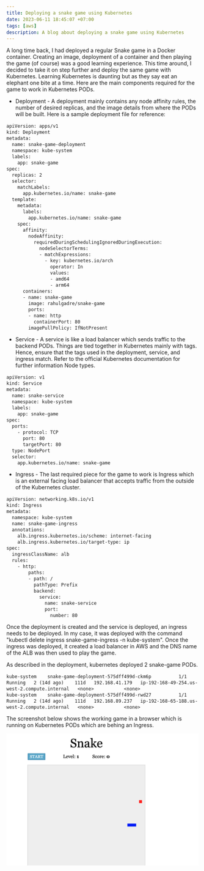 ```yaml
---
title: Deploying a snake game using Kubernetes
date: 2023-06-11 18:45:07 +07:00
tags: [aws]
description: A blog about deploying a snake game using Kubernetes
---
```


A long time back, I had deployed a regular Snake game in a Docker container. Creating an image, deployment of a container and then playing the game (of course) was a good learning experience. This time around, I decided to take it on step further and deploy the same game with Kubernetes. Learning Kubernetes is daunting but as they say eat an elephant one bite at a time. Here are the main components required for the game to work in Kubernetes PODs.

- Deployment - A deployment mainly contains any node affinity rules, the number of desired replicas, and the image details from where the PODs will be built. Here is a sample deployment file for reference:

```
apiVersion: apps/v1
kind: Deployment
metadata:
  name: snake-game-deployment
  namespace: kube-system
  labels:
    app: snake-game
spec:
  replicas: 2
  selector:
    matchLabels:
      app.kubernetes.io/name: snake-game
  template:
    metadata:
      labels:
        app.kubernetes.io/name: snake-game
    spec:
      affinity:
        nodeAffinity:
          requiredDuringSchedulingIgnoredDuringExecution:
            nodeSelectorTerms:
            - matchExpressions:
              - key: kubernetes.io/arch
                operator: In
                values:
                - amd64
                - arm64
      containers:
      - name: snake-game
        image: rahulgadre/snake-game
        ports:
        - name: http
          containerPort: 80
        imagePullPolicy: IfNotPresent
```

- Service - A service is like a load balancer which sends traffic to the backend PODs. Things are tied together in Kubernetes mainly with tags. Hence, ensure that the tags used in the deployment, service, and ingress match. Refer to the official Kubernetes documentation for further information Node types.

```
apiVersion: v1
kind: Service
metadata:
  name: snake-service
  namespace: kube-system
  labels:
    app: snake-game
spec:
  ports:
    - protocol: TCP
      port: 80
      targetPort: 80
  type: NodePort
  selector:
    app.kubernetes.io/name: snake-game
```
- Ingress - The last required piece for the game to work is Ingress which is an external facing load balancer that accepts traffic from the outside of the Kubernetes cluster.
```
apiVersion: networking.k8s.io/v1
kind: Ingress
metadata:
  namespace: kube-system
  name: snake-game-ingress
  annotations:
    alb.ingress.kubernetes.io/scheme: internet-facing
    alb.ingress.kubernetes.io/target-type: ip
spec:
  ingressClassName: alb
  rules:
    - http:
        paths:
        - path: /
          pathType: Prefix
          backend:
            service:
              name: snake-service
              port:
                number: 80
```
Once the deployment is created and the service is deployed, an ingress needs to be deployed. In my case, it was deployed with the command "kubectl delete ingress snake-game-ingress -n kube-system". Once the ingress was deployed, it created a load balancer in AWS and the DNS name of the ALB was then used to play the game.

As described in the deployment, kubernetes deployed 2 snake-game PODs.
```
kube-system    snake-game-deployment-575dff499d-ckm6p          1/1     Running   2 (14d ago)    111d   192.168.41.179   ip-192-168-49-254.us-west-2.compute.internal   <none>           <none>
kube-system    snake-game-deployment-575dff499d-rwd27          1/1     Running   2 (14d ago)    111d   192.168.89.237   ip-192-168-65-188.us-west-2.compute.internal   <none>           <none>
```
The screenshot below shows the working game in a browser which is running on Kubernetes PODs which are behing an Ingress.

 ![](/assets/img/snake-game.png)

